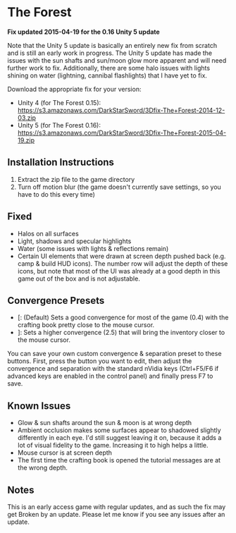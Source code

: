 The Forest
==========

**Fix updated 2015-04-19 for the 0.16 Unity 5 update**

Note that the Unity 5 update is basically an entirely new fix from scratch and
is still an early work in progress. The Unity 5 update has made the issues with
the sun shafts and sun/moon glow more apparent and will need further work to
fix. Additionally, there are some halo issues with lights shining on water
(lightning, cannibal flashlights) that I have yet to fix.

Download the appropriate fix for your version:

- Unity 4 (for The Forest 0.15): <https://s3.amazonaws.com/DarkStarSword/3Dfix-The+Forest-2014-12-03.zip>
- Unity 5 (for The Forest 0.16): <https://s3.amazonaws.com/DarkStarSword/3Dfix-The+Forest-2015-04-19.zip>

Installation Instructions
-------------------------
1. Extract the zip file to the game directory
2. Turn off motion blur (the game doesn't currently save settings, so you have
   to do this every time)

Fixed
-----
- Halos on all surfaces
- Light, shadows and specular highlights
- Water (some issues with lights & reflections remain)
- Certain UI elements that were drawn at screen depth pushed back (e.g. camp &
  build HUD icons). The number row will adjust the depth of these icons, but
  note that most of the UI was already at a good depth in this game out of the
  box and is not adjustable.

Convergence Presets
-------------------
- [: (Default) Sets a good convergence for most of the game (0.4) with the
  crafting book pretty close to the mouse cursor.
- ]: Sets a higher convergence (2.5) that will bring the inventory closer to
  the mouse cursor.

You can save your own custom convergence & separation preset to these buttons.
First, press the button you want to edit, then adjust the convergence and
separation with the standard nVidia keys (Ctrl+F5/F6 if advanced keys are
enabled in the control panel) and finally press F7 to save.

Known Issues
------------
- Glow & sun shafts around the sun & moon is at wrong depth
- Ambient occlusion makes some surfaces appear to shadowed slightly differently
  in each eye. I'd still suggest leaving it on, because it adds a lot of visual
  fidelity to the game. Increasing it to high helps a little.
- Mouse cursor is at screen depth
- The first time the crafting book is opened the tutorial messages are at the
  wrong depth.

Notes
-----
This is an early access game with regular updates, and as such the fix may get
Broken by an update. Please let me know if you see any issues after an update.
